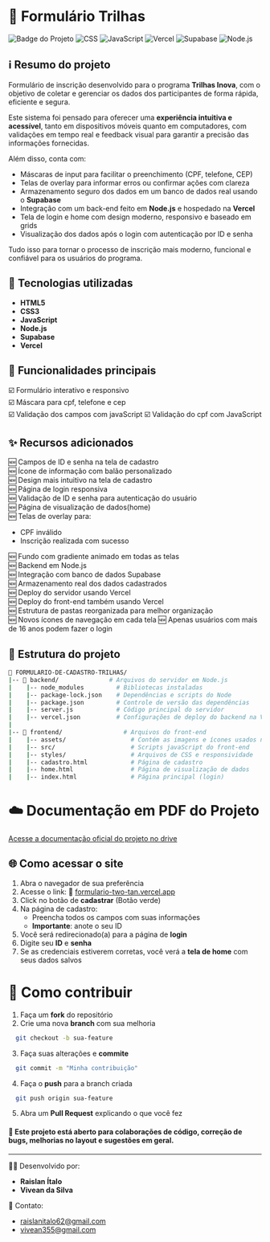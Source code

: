 # 📌 Formulário Trilhas
![Badge do Projeto](https://img.shields.io/badge/HTML5-orange?style=for-the-badge)
![CSS](https://img.shields.io/badge/CSS3-blue?style=for-the-badge)
![JavaScript](https://img.shields.io/badge/JavaScript-yellow?style=for-the-badge)
![Vercel](https://img.shields.io/badge/Vercel-black?style=for-the-badge&logo=vercel)
![Supabase](https://img.shields.io/badge/Supabase-3FCF8E?style=for-the-badge&logo=supabase&logoColor=white)
![Node.js](https://img.shields.io/badge/Node.js-339933?style=for-the-badge&logo=nodedotjs&logoColor=white)

## ℹ️ Resumo do projeto

Formulário de inscrição desenvolvido para o programa **Trilhas Inova**, com o objetivo de coletar e gerenciar os dados dos participantes de forma rápida, eficiente e segura.

Este sistema foi pensado para oferecer uma **experiência intuitiva e acessível**, tanto em dispositivos móveis quanto em computadores, com validações em tempo real e feedback visual para garantir a precisão das informações fornecidas.

Além disso, conta com:
- Máscaras de input para facilitar o preenchimento (CPF, telefone, CEP)
- Telas de overlay para informar erros ou confirmar ações com clareza
- Armazenamento seguro dos dados em um banco de dados real usando o **Supabase**
- Integração com um back-end feito em **Node.js** e hospedado na **Vercel**
- Tela de login e home com design moderno, responsivo e baseado em grids
- Visualização dos dados após o login com autenticação por ID e senha

Tudo isso para tornar o processo de inscrição mais moderno, funcional e confiável para os usuários do programa.

## 🚀 Tecnologias utilizadas

- **HTML5**
- **CSS3**
- **JavaScript**
- **Node.js**
- **Supabase**
- **Vercel**

## 🎯 Funcionalidades principais
☑️ Formulário interativo e responsivo  
☑️ Máscara para cpf, telefone e cep  
☑️ Validação dos campos com javaScript 
☑️ Validação do cpf com JavaScript 

## ✨ Recursos adicionados
🆕 Campos de ID e senha na tela de cadastro  
🆕 Ícone de informação com balão personalizado  
🆕 Design mais intuitivo na tela de cadastro  
🆕 Página de login responsiva  
🆕 Validação de ID e senha para autenticação do usuário  
🆕 Página de visualização de dados(home)  
🆕 Telas de overlay para:  
  - CPF inválido  
  - Inscrição realizada com sucesso

🆕 Fundo com gradiente animado em todas as telas  
🆕 Backend em Node.js  
🆕 Integração com banco de dados Supabase  
🆕 Armazenamento real dos dados cadastrados  
🆕 Deploy do servidor usando Vercel  
🆕 Deploy do front-end também usando Vercel  
🆕 Estrutura de pastas reorganizada para melhor organização  
🆕 Novos ícones de navegação em cada tela 
🆕 Apenas usuários com mais de 16 anos podem fazer o login  

## 📂 Estrutura do projeto
```bash
📁 FORMULARIO-DE-CADASTRO-TRILHAS/
|-- 📁 backend/              # Arquivos do servidor em Node.js
|    |-- node_modules         # Bibliotecas instaladas
|    |-- package-lock.json    # Dependências e scripts do Node
|    |-- package.json         # Controle de versão das dependências
|    |-- server.js            # Código principal do servidor
|    |-- vercel.json          # Configurações de deploy do backend na Vercel
|
|-- 📁 frontend/                 # Arquivos do front-end
|    |-- assets/                  # Contém as imagens e ícones usados no projeto
|    |-- src/                     # Scripts javaScript do front-end
|    |-- styles/                  # Arquivos de CSS e responsividade
|    |-- cadastro.html            # Página de cadastro
|    |-- home.html                # Página de visualização de dados
|    |-- index.html               # Página principal (login)
```

# ☁️ Documentação em PDF do Projeto
[Acesse a documentação oficial do projeto no drive](https://drive.google.com/drive/folders/1dOGBSClz2XOgfUqBY8SpbDoTTjde80Ss?usp=sharing)

## 🌐 Como acessar o site
1. Abra o navegador de sua preferência
2. Acesse o link: 🔗 [formulario-two-tan.vercel.app](formulario-two-tan.vercel.app)
3. Click no botão de **cadastrar** (Botão verde)
4. Na página de cadastro:
   - Preencha todos os campos com suas informações
   - **Importante**: anote o seu ID
6. Você será redirecionado(a) para a página de **login**
7. Digite seu **ID** e **senha**
8. Se as credenciais estiverem corretas, você verá a **tela de home** com seus dados salvos

# 🤝 Como contribuir
1. Faça um **fork** do repositório
2. Crie uma nova **branch** com sua melhoria
```bash
  git checkout -b sua-feature
```
3. Faça suas alterações e **commite**
```bash
  git commit -m "Minha contribuição"
```
4. Faça o **push** para a branch criada
```bash
  git push origin sua-feature
```
5. Abra um **Pull Request** explicando o que você fez
#### 📝 Este projeto está aberto para colaborações de código, correção de bugs, melhorias no layout e sugestões em geral.
---
🧑‍💻 Desenvolvido por:
  - **Raislan Ítalo**
  - **Vivean da Silva**
    
📧 Contato: 
  - raislanitalo62@gmail.com
  - vivean355@gmail.com


